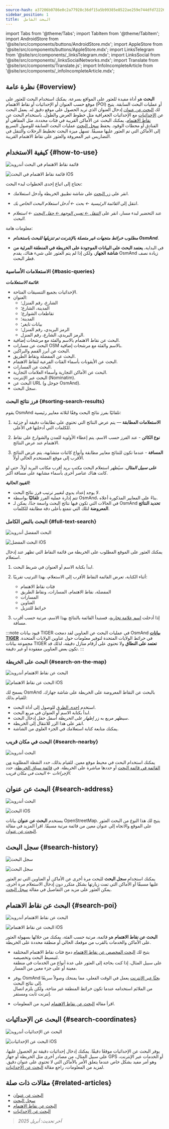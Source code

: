 ```yaml
---
source-hash: a37206b0786e0c2a77928c36df15a5b99385e8522ae259e744dfd7222696eb76
sidebar_position: 1
title:  البحث الشامل
---
```

import Tabs from '@theme/Tabs';
import TabItem from '@theme/TabItem';
import AndroidStore from '@site/src/components/buttons/AndroidStore.mdx';
import AppleStore from '@site/src/components/buttons/AppleStore.mdx';
import LinksTelegram from '@site/src/components/_linksTelegram.mdx';
import LinksSocial from '@site/src/components/_linksSocialNetworks.mdx';
import Translate from '@site/src/components/Translate.js';
import InfoIncompleteArticle from '@site/src/components/_infoIncompleteArticle.mdx';



<InfoIncompleteArticle/>


## نظرة عامة {#overview}

**البحث** هو أداة مفيدة للعثور على المواقع بسرعة. يمكنك استخدام البحث للعثور على موقع حسب العنوان أو الإحداثيات أو نقاط الاهتمام (POI) أو عمليات البحث السابقة. يتيح لك [البحث عن عنوان](#search-address) إدخال العنوان الذي تريد الحصول على موقع دقيق له. يعمل البحث عن [الإحداثيات](#search-coordinates) مع الإحداثيات الجغرافية مثل خطوط العرض والطول. باستخدام البحث عن [نقاط الاهتمام](#search-poi)، يمكنك البحث عن الأماكن القريبة في فئات محددة، مثل المقاهي أو الفنادق أو محطات الوقود. يحفظ [سجل البحث](#search-history) عمليات البحث السابقة للوصول السريع إلى الأماكن التي تم العثور عليها مسبقًا. تسهل ميزة البحث تخطيط الرحلات والتنقل في التضاريس غير المعروفة والعثور على نقاط الاهتمام القريبة.


## كيفية الاستخدام {#how-to-use}

<Tabs groupId="operating-systems" queryString="current-os">

<TabItem value="android" label="أندرويد">

![قائمة نقاط الاهتمام في البحث أندرويد](@site/static/img/search/poi_list_android.png)

</TabItem>

<TabItem value="ios" label="iOS">

![قائمة نقاط الاهتمام في البحث iOS](@site/static/img/search/poi_list_1_ios.png)  

</TabItem>

</Tabs>

تحتاج إلى اتباع إحدى الخطوات لبدء البحث:

- انقر على [زر البحث](../widgets/map-buttons.md#search) على شاشة تطبيق الخريطة وأدخل استعلامك.

- انتقل إلى *القائمة الرئيسية ← بحث ← أدخل استعلام البحث الخاص بك*.

- عند التحضير لبدء مسار، انقر على [*التنقل ← تعيين الوجهة ← حقل البحث*](../navigation/setup/route-navigation.md#set-target-point) *← استعلام البحث*.  


معلومات هامة:

- ***مطلوب خرائط متجهات غير متصلة بالإنترنت تم تنزيلها للبحث باستخدام OsmAnd***.

- في البداية، **يعتمد البحث على البيانات الموجودة على الخريطة في المنطقة المرئية من شاشة الجهاز**، ولكن إذا لم يتم العثور على شيء هناك، يقدم OsmAnd زيادة نصف قطر البحث.  

### الاستعلامات الأساسية {#basic-queries}

***قائمة الاستعلامات*:**

- الإحداثيات بجميع التنسيقات المتاحة.
- العنوان:
    - الشارع، رقم المنزل؛
    - المدينة، الشارع؛
    - تقاطعات الشوارع؛
    - المدينة؛
    - بيانات تايغر؛
    - الرمز البريدي، رقم المنزل؛
    - الرمز البريدي، الشارع، رقم المنزل.
- البحث عن نقاط الاهتمام بالاسم والفئة مع مرشحات إضافية.
- البحث عن مسارات OSM بالاسم والفئة مع مرشحات إضافية.
- البحث عن أبرز القمم والبراكين.
- البحث عن المفضلة ونقاط الطريق.
- البحث عن الأيقونات بأسماء الفئات الفرعية لنقاط الاهتمام.
- البحث عن المسارات.
- البحث عن الأماكن التجارية وأسماء العلامات التجارية.
- البحث عبر الإنترنت (Nominatim).
- البحث عن URL (جوجل و OsmAnd).
- سجل البحث.

<!--
***التنسيقات المدعومة*:**  

يمكن استخدام ***العلامات*** كاستعلام بحث. تتكون من ***مفتاح وقيمة***، على سبيل المثال:
*addr:street=StreetName*.  
لتجنب الارتباك، أحيانًا يتم إحاطة المفتاح أو القيمة بعلامات اقتباس: **key="value" أو "key"="value"**. علامات الاقتباس وعلامة التساوي ليست جزءًا من محتوى العلامة.
-->

### فرز نتائج البحث {#sorting-search-results}

يقوم OsmAnd تلقائيًا بفرز نتائج البحث وفقًا لثلاثة معايير رئيسية:

1. **الاستعلامات المطابقة** — يتم عرض النتائج التي تحتوي على تطابقات دقيقة أو جزئية للكلمات التي أدخلتها في الأعلى.

2. **نوع الكائن** - عند الفرز حسب الاسم، يتم إعطاء الأولوية للمدن والشوارع على نقاط الاهتمام عند عرض النتائج.

3. **المسافة** - عندما تكون للنتائج معايير مطابقة وأنواع كائنات متشابهة، يتم عرض النتائج الأقرب إلى موقع المستخدم الحالي أولاً.

***على سبيل المثال***، سيُظهر استعلام البحث *مكتب بريد* أقرب مكاتب البريد أولاً، حتى لو كانت هناك عناصر أخرى بأسماء مشابهة على مسافة أكبر.  

***القيود الحالية:***

- لا يوجد إعداد يدوي لتغيير ترتيب فرز نتائج البحث.
- تتم إدارة عملية الفرز **تلقائيًا** بواسطة OsmAnd، بناءً على المعايير المذكورة أعلاه.
- في الحالات التي تكون فيها نتائج البحث واسعة جدًا، يمكن لـ OsmAnd **تحديد النتائج المعروضة** لتلك التي تتمتع بأعلى دقة مطابقة للكلمات.


### البحث بالنص الكامل {#full-text-search}

<Tabs groupId="operating-systems" queryString="current-os">

<TabItem value="android" label="أندرويد">

![البحث المفضل أندرويد](@site/static/img/search/favorite_search_android.png)

</TabItem>

<TabItem value="ios" label="iOS">

![البحث المفضل iOS](@site/static/img/search/favorite_search_ios.png)  

</TabItem>

</Tabs>

يمكنك العثور على الموقع المطلوب على الخريطة من قائمة النقاط التي تظهر عند إدخال استعلام.

1. ابدأ بكتابة الاسم أو العنوان في شريط البحث.

2. أثناء الكتابة، تعرض القائمة النقاط الأقرب إلى الاستعلام، بهذا الترتيب تقريبًا:
    - فئات نقاط الاهتمام
    - المفضلة، نقاط الاهتمام، المسارات، ونقاط الطريق
    - المسارات
    - العناوين
    - خرائط للتنزيل

3. إذا أدخلت [اسم علامة تجارية](../search/search-poi.md#how-to-use)، فستبدأ القائمة بالنتائج بهذا الاسم، مرتبة حسب أقرب مسافة.

:::note قيود بيانات TIGER في عمليات البحث عن العناوين
لقد دمجت OsmAnd [**بيانات TIGER**](../../technical/algorithms/trace-address-search-issues.md#trace-address-search-issues#us-address-search-and-tiger-data) في خرائط الولايات المتحدة لتوفير معلومات حول عناوين الولايات المتحدة. مجموعة بيانات TIGER **تعتمد على النطاق** ولا تحتوي على أرقام منازل دقيقة، لذلك قد تكون بعض العناوين مفقودة أو غير دقيقة.
:::


### البحث على الخريطة {#search-on-the-map}

<Tabs groupId="operating-systems" queryString="current-os">

<TabItem value="android" label="أندرويد">

![البحث عن نقاط الاهتمام أندرويد](@site/static/img/search/poi_overlay_android.png)

</TabItem>

<TabItem value="ios" label="iOS">  

![البحث عن نقاط الاهتمام iOS](@site/static/img/search/poi_overlay_ios.png)

</TabItem>

</Tabs>

يسمح لك OsmAnd بالبحث عن النقاط المعروضة على الخريطة على شاشة جهازك. للقيام بذلك:

- استخدم [إحدى الطرق](#how-to-use) للوصول إلى أداة البحث.
- ابدأ بكتابة الاسم أو العنوان في مربع البحث.
- سيظهر مربع به زر *إظهار على الخريطة* أسفل حقل إدخال البحث.
- انقر على هذا الزر للانتقال إلى الخريطة.
- يمكنك متابعة كتابة استعلامك في الجزء العلوي من الشاشة.


### البحث في مكان قريب {#search-nearby}

![البحث أندرويد](@site/static/img/search/search_all_near_location_andr.png)

يمكنك استخدام البحث في محيط موقع معين. للقيام بذلك، حدد النقطة المطلوبة [من القائمة في قائمة البحث](#full-text-search) أو حددها مباشرة على الخريطة. في [قائمة سياق الخريطة](../map/map-context-menu.md#actions)، حدد *الإجراءات ← البحث في مكان قريب*.


## البحث عن عنوان {#search-address}

<Tabs groupId="operating-systems" queryString="current-os">

<TabItem value="android" label="أندرويد">

![البحث أندرويد](@site/static/img/search/search_address_2_andr.png)

</TabItem>

<TabItem value="ios" label="iOS">

![البحث iOS](@site/static/img/search/street_search_ios.png)  

</TabItem>

</Tabs>

يستخدم **البحث عن عنوان** بيانات OpenStreetMap. يتيح لك هذا النوع من البحث العثور على الموقع والاتجاه إلى عنوان معين من قائمة مرتبة مسبقًا. اقرأ المزيد في مقالة [البحث عن عنوان](./search-address.md).


## سجل البحث {#search-history}

<Tabs groupId="operating-systems" queryString="current-os">

<TabItem value="android" label="أندرويد">

![سجل البحث](@site/static/img/search/history_search_android.png)

</TabItem>

<TabItem value="ios" label="iOS">

![سجل البحث](@site/static/img/search/history_search_ios.png)

</TabItem>

</Tabs>

يمكنك استخدام **سجل البحث** للبحث مرة أخرى عن الأماكن أو العناوين التي تم العثور عليها مسبقًا أو الأماكن التي تمت زيارتها بشكل متكرر دون إدخال الاستعلام مرة أخرى. يمكن العثور على مزيد من التفاصيل في مقالة [سجل البحث](./search-history.md).


## البحث عن نقاط الاهتمام {#search-poi}

<Tabs groupId="operating-systems" queryString="current-os">

<TabItem value="android" label="أندرويد">

![البحث عن نقاط الاهتمام أندرويد](@site/static/img/search/search_poi_categoties_andr.png)

</TabItem>

<TabItem value="ios" label="iOS">

![البحث عن نقاط الاهتمام iOS](@site/static/img/search/search_poi_categoties_1_ios.png)

</TabItem>

</Tabs>

**البحث عن نقاط الاهتمام** هو قائمة، مرتبة حسب الفئة، يمكنك من خلالها بسهولة العثور على الأماكن والخدمات بالقرب من موقعك الحالي أو منطقة محددة على الخريطة.

- يتيح لك [البحث المخصص عن نقاط الاهتمام](./search-poi.md#custom-poi-search) دمج فئات نقاط الاهتمام المختلفة لتبسيط البحث وتخصيصه.  
على سبيل المثال، إذا كنت بحاجة إلى العثور على عدة أنواع من الخدمات في منطقة معينة أو على جزء معين من المسار.

- يوفر OsmAnd [بحثًا عبر الإنترنت](./search-poi.md#online-search) يعمل في الوقت الفعلي، مما يمنحك وصولاً سريعًا إلى نتائج البحث.  
من الملائم استخدامه عندما تكون خرائط المنطقة غير متاحة، ولكن يلزم اتصال إنترنت ثابت ومستقر.

- اقرأ مقالة [البحث عن نقاط الاهتمام](./search-poi.md) لمزيد من المعلومات.


## البحث عن الإحداثيات {#search-coordinates}

<Tabs groupId="operating-systems" queryString="current-os">

<TabItem value="android" label="أندرويد">

![البحث عن الإحداثيات أندرويد](@site/static/img/search/coordinates_search_android.png)

</TabItem>

<TabItem value="ios" label="iOS">

![البحث عن الإحداثيات iOS](@site/static/img/search/coordinates_search_ios.png)

</TabItem>

</Tabs>

يوفر البحث عن الإحداثيات موقعًا دقيقًا. يمكنك إدخال إحداثيات دقيقة تم الحصول عليها، على سبيل المثال، من مصادر أخرى مثل الخريطة أو جهاز GPS أو الخدمات عبر الإنترنت، وهو أمر مفيد بشكل خاص عندما يتعلق الأمر بالأماكن التي لا تحتوي على عنوان دقيق. لمزيد من المعلومات، راجع مقالة [البحث عن الإحداثيات](./search-coordinates.md).


## مقالات ذات صلة {#related-articles}

- [البحث عن عنوان](./search-address.md)
- [سجل البحث](./search-history.md)
- [البحث عن نقاط الاهتمام](./search-poi.md)
- [البحث عن الإحداثيات](./search-coordinates.md)

> *آخر تحديث: أبريل 2025*